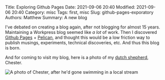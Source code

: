 Title: Exploring Github Pages
Date: 2021-09-06 20:40
Modified: 2021-09-06 20:40
Category: misc
Tags: first, misc
Slug: github-pages-exporatory
Authors: Matthew
Summary: A new blog

I've debated on creating a blog again, after not blogging for almost 15 years. Maintaining a Workpress blog seemed like _a lot_ of work. Then I discovered [Github Pages](https://pages.github.com/) + [Pelican](https://docs.getpelican.com/en/latest/), and thought this would be a low friction way to publish musings, experiments, technical discoveries, etc. And thus this blog is born. 

And for coming to visit my blog, here is a photo of my [dutch shepherd](https://www.akc.org/dog-breeds/dutch-shepherd/), Chester. 

![A photo of Chester, after he'd gone swimming in a local stream]({static}/images/chester.jpeg)